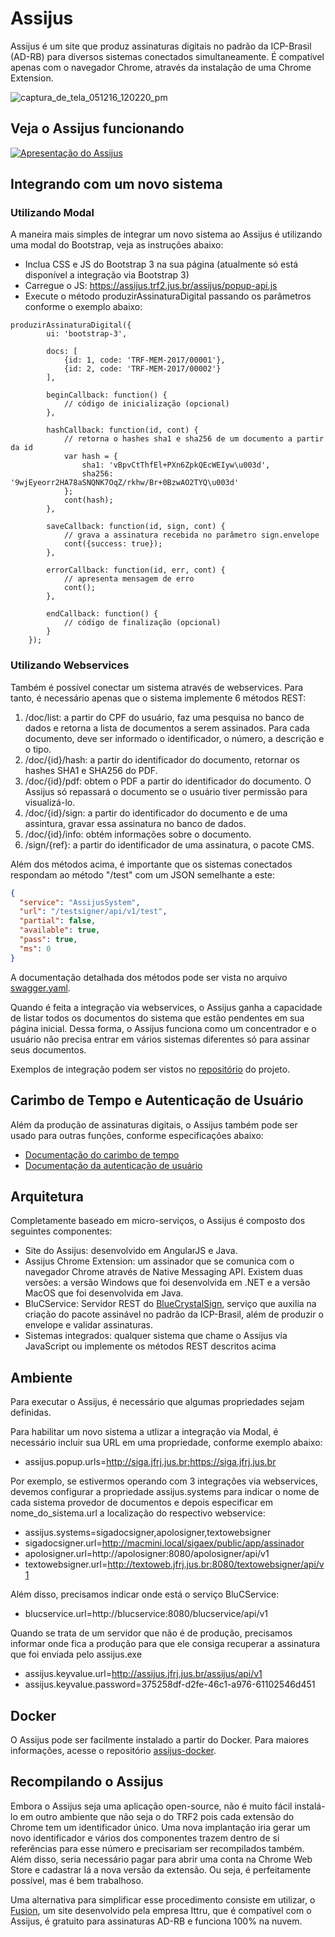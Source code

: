 # Assijus

Assijus é um site que produz assinaturas digitais no padrão da ICP-Brasil (AD-RB) para diversos sistemas conectados simultaneamente. É compatível apenas com o navegador Chrome, através da instalação de uma Chrome Extension.

![captura_de_tela_051216_120220_pm](https://cloud.githubusercontent.com/assets/4137623/16231009/914fa6d2-379a-11e6-8e70-937ef7fa94f1.jpg)

## Veja o Assijus funcionando
[![Apresentação do Assijus](https://img.youtube.com/vi/5qRObgaNG-E/0.jpg)](https://www.youtube.com/watch?v=5qRObgaNG-E)

## Integrando com um novo sistema

### Utilizando Modal
A maneira mais simples de integrar um novo sistema ao Assijus é utilizando uma modal do Bootstrap, veja as instruções abaixo:

* Inclua CSS e JS do Bootstrap 3 na sua página (atualmente só está disponível a integração via Bootstrap 3)
* Carregue o JS: https://assijus.trf2.jus.br/assijus/popup-api.js
* Execute o método produzirAssinaturaDigital passando os parâmetros conforme o exemplo abaixo:

```JS
produzirAssinaturaDigital({
		ui: 'bootstrap-3',
		
		docs: [
			{id: 1, code: 'TRF-MEM-2017/00001'},
			{id: 2, code: 'TRF-MEM-2017/00002'}
		],

		beginCallback: function() {
			// código de inicialização (opcional)
		},
		
		hashCallback: function(id, cont) {
			// retorna o hashes sha1 e sha256 de um documento a partir da id		
			var hash = {
				sha1: 'vBpvCtThfEl+PXn6ZpkQEcWEIyw\u003d', 
				sha256: '9wjEyeorr2HA78aSNQNK7OqZ/rkhw/Br+0BzwAO2TYQ\u003d'
			};
			cont(hash);
		},

		saveCallback: function(id, sign, cont) {
			// grava a assinatura recebida no parâmetro sign.envelope		
			cont({success: true});
		},

		errorCallback: function(id, err, cont) {
			// apresenta mensagem de erro		
			cont();
		},

		endCallback: function() {
			// código de finalização (opcional)		
		}
	});
```

### Utilizando Webservices

Também é possível conectar um sistema através de webservices. Para tanto, é necessário apenas que o sistema implemente 6 métodos REST:

1. /doc/list: a partir do CPF do usuário, faz uma pesquisa no banco de dados e retorna a lista de documentos a serem assinados. Para cada documento, deve ser informado o identificador, o número, a descrição e o tipo.
2. /doc/{id}/hash: a partir do identificador do documento, retornar os hashes SHA1 e SHA256 do PDF.
3. /doc/{id}/pdf: obtem o PDF a partir do identificador do documento. O Assijus só repassará o documento se o usuário tiver permissão para visualizá-lo.
4. /doc/{id}/sign: a partir do identificador do documento e de uma assintura, gravar essa assinatura no banco de dados.
5. /doc/{id}/info: obtém informações sobre o documento.
6. /sign/{ref}: a partir do identificador de uma assinatura, o pacote CMS.


Além dos métodos acima, é importante que os sistemas conectados respondam ao método "/test" com um JSON semelhante a este:

```JSON
{
  "service": "AssijusSystem",
  "url": "/testsigner/api/v1/test",
  "partial": false,
  "available": true,
  "pass": true,
  "ms": 0
}
```

A documentação detalhada dos métodos pode ser vista no arquivo [swagger.yaml](https://github.com/assijus/assijus-system-api/blob/master/src/main/resources/br/jus/trf2/assijus/system/api/swagger.yaml).

Quando é feita a integração via webservices, o Assijus ganha a capacidade de listar todos os documentos do sistema que estão pendentes em sua página inicial. Dessa forma, o Assijus funciona como um concentrador e o usuário não precisa entrar em vários sistemas diferentes só para assinar seus documentos.

Exemplos de integração podem ser vistos no [repositório](https://github.com/assijus) do projeto.

## Carimbo de Tempo e Autenticação de Usuário

Além da produção de assinaturas digitais, o Assijus também pode ser usado para outras funções, conforme especificações abaixo:

- [Documentação do carimbo de tempo](https://github.com/assijus/assijus/wiki/Carimbo-de-Tempo)
- [Documentação da autenticação de usuário](https://github.com/assijus/assijus/wiki/Login-com-Certificado-Digital)

## Arquitetura

Completamente baseado em micro-serviços, o Assijus é composto dos seguintes componentes:
- Site do Assijus: desenvolvido em AngularJS e Java.
- Assijus Chrome Extension: um assinador que se comunica com o navegador Chrome através de Native Messaging API. Existem duas versões: a versão Windows que foi desenvolvida em .NET e a versão MacOS que foi desenvolvida em Java.
- BluCService: Servidor REST do [BlueCrystalSign](https://github.com/bluecrystalsign/signer-source), serviço que auxilia na criação do pacote assinável no padrão da ICP-Brasil, além de produzir o envelope e validar assinaturas.
- Sistemas integrados: qualquer sistema que chame o Assijus via JavaScript ou implemente os métodos REST descritos acima

## Ambiente

Para executar o Assijus, é necessário que algumas propriedades sejam definidas.

Para habilitar um novo sistema a utlizar a integração via Modal, é necessário incluir sua URL em uma propriedade, conforme exemplo abaixo:

- assijus.popup.urls=http://siga.jfrj.jus.br;https://siga.jfrj.jus.br

Por exemplo, se estivermos operando com 3 integrações via webservices, devemos configurar a propriedade assijus.systems para indicar o nome de cada sistema provedor de documentos e depois especificar em nome_do_sistema.url a localização do respectivo webservice:
- assijus.systems=sigadocsigner,apolosigner,textowebsigner
- sigadocsigner.url=http://macmini.local/sigaex/public/app/assinador
- apolosigner.url=http://apolosigner:8080/apolosigner/api/v1
- textowebsigner.url=http://textoweb.jfrj.jus.br:8080/textowebsigner/api/v1

Além disso, precisamos indicar onde está o serviço BluCService:
- blucservice.url=http://blucservice:8080/blucservice/api/v1

Quando se trata de um servidor que não é de produção, precisamos informar onde fica a produção para que ele consiga recuperar a assinatura que foi enviada pelo assijus.exe
- assijus.keyvalue.url=http://assijus.jfrj.jus.br/assijus/api/v1
- assijus.keyvalue.password=375258df-d2fe-46c1-a976-61102546d451

## Docker

O Assijus pode ser facilmente instalado a partir do Docker. Para maiores informações, acesse o repositório [assijus-docker](https://github.com/assijus/assijus-docker).

## Recompilando o Assijus

Embora o Assijus seja uma aplicação open-source, não é muito fácil instalá-lo em outro ambiente que não seja o do TRF2 pois cada extensão do Chrome tem um identificador único. Uma nova implantação iria gerar um novo identificador e vários dos componentes trazem dentro de si referências para esse número e precisariam ser recompilados também. Além disso, seria necessário pagar para abrir uma conta na Chrome Web Store e cadastrar lá a nova versão da extensão. Ou seja, é perfeitamente possível, mas é bem trabalhoso.

Uma alternativa para simplificar esse procedimento consiste em utilizar, o [Fusion](https://ittrufusion.appspot.com/#/about), um site desenvolvido pela empresa Ittru, que é compatível com o Assijus, é gratuito para assinaturas AD-RB e funciona 100% na nuvem.
